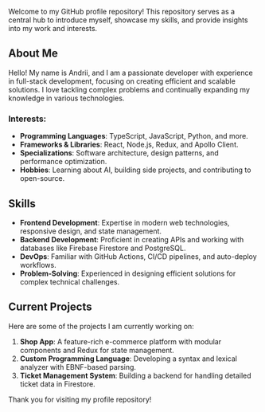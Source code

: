 Welcome to my GitHub profile repository! This repository serves as a central hub to introduce myself, showcase my skills, and provide insights into my work and interests.

## About Me

Hello! My name is Andrii, and I am a passionate developer with experience in full-stack development, focusing on creating efficient and scalable solutions. I love tackling complex problems and continually expanding my knowledge in various technologies.

### Interests:
- **Programming Languages**: TypeScript, JavaScript, Python, and more.
- **Frameworks & Libraries**: React, Node.js, Redux, and Apollo Client.
- **Specializations**: Software architecture, design patterns, and performance optimization.
- **Hobbies**: Learning about AI, building side projects, and contributing to open-source.

## Skills

- **Frontend Development**: Expertise in modern web technologies, responsive design, and state management.
- **Backend Development**: Proficient in creating APIs and working with databases like Firebase Firestore and PostgreSQL.
- **DevOps**: Familiar with GitHub Actions, CI/CD pipelines, and auto-deploy workflows.
- **Problem-Solving**: Experienced in designing efficient solutions for complex technical challenges.

## Current Projects

Here are some of the projects I am currently working on:

1. **Shop App**: A feature-rich e-commerce platform with modular components and Redux for state management.
2. **Custom Programming Language**: Developing a syntax and lexical analyzer with EBNF-based parsing.
3. **Ticket Management System**: Building a backend for handling detailed ticket data in Firestore.

Thank you for visiting my profile repository!
